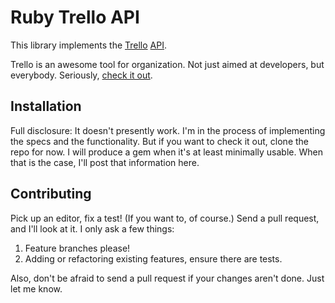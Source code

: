 # Ruby Trello API

This library implements the [Trello](http://www.trello.com/) [API](http://trello.com/api).

Trello is an awesome tool for organization. Not just aimed at developers, but everybody.
Seriously, [check it out](http://www.trello.com/).

## Installation

Full disclosure: It doesn't presently work. I'm in the process of implementing
the specs and the functionality. But if you want to check it out, clone the
repo for now. I will produce a gem when it's at least minimally usable. When
that is the case, I'll post that information here.

## Contributing

Pick up an editor, fix a test! (If you want to, of course.) Send a pull
request, and I'll look at it. I only ask a few things:

1. Feature branches please!
2. Adding or refactoring existing features, ensure there are tests.

Also, don't be afraid to send a pull request if your changes aren't done. Just
let me know.